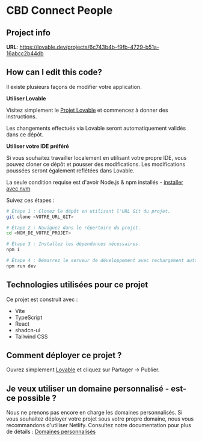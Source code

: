 
# CBD Connect People

## Project info

**URL**: https://lovable.dev/projects/6c743b4b-f9fb-4729-b51a-16abcc2b44db

## How can I edit this code?

Il existe plusieurs façons de modifier votre application.

**Utiliser Lovable**

Visitez simplement le [Projet Lovable](https://lovable.dev/projects/6c743b4b-f9fb-4729-b51a-16abcc2b44db) et commencez à donner des instructions.

Les changements effectués via Lovable seront automatiquement validés dans ce dépôt.

**Utiliser votre IDE préféré**

Si vous souhaitez travailler localement en utilisant votre propre IDE, vous pouvez cloner ce dépôt et pousser des modifications. Les modifications poussées seront également reflétées dans Lovable.

La seule condition requise est d'avoir Node.js & npm installés - [installer avec nvm](https://github.com/nvm-sh/nvm#installing-and-updating)

Suivez ces étapes :

```sh
# Étape 1 : Clonez le dépôt en utilisant l'URL Git du projet.
git clone <VOTRE_URL_GIT>

# Étape 2 : Naviguez dans le répertoire du projet.
cd <NOM_DE_VOTRE_PROJET>

# Étape 3 : Installez les dépendances nécessaires.
npm i

# Étape 4 : Démarrez le serveur de développement avec rechargement automatique et un aperçu instantané.
npm run dev
```

## Technologies utilisées pour ce projet

Ce projet est construit avec :

- Vite
- TypeScript
- React
- shadcn-ui
- Tailwind CSS

## Comment déployer ce projet ?

Ouvrez simplement [Lovable](https://lovable.dev/projects/6c743b4b-f9fb-4729-b51a-16abcc2b44db) et cliquez sur Partager -> Publier.

## Je veux utiliser un domaine personnalisé - est-ce possible ?

Nous ne prenons pas encore en charge les domaines personnalisés. Si vous souhaitez déployer votre projet sous votre propre domaine, nous vous recommandons d'utiliser Netlify. Consultez notre documentation pour plus de détails : [Domaines personnalisés](https://docs.lovable.dev/tips-tricks/custom-domain/)

```
